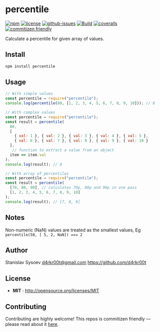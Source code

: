 # percentile

[![npm](https://img.shields.io/npm/v/percentile.svg)](https://www.npmjs.com/package/percentile)
[![license](https://img.shields.io/npm/l/percentile.svg)](http://opensource.org/licenses/MIT)
[![github-issues](https://img.shields.io/github/issues/d4rkr00t/percentile.svg)](https://github.com/d4rkr00t/percentile/issues)
[![Build](https://github.com/d4rkr00t/percentile/actions/workflows/build.yml/badge.svg)](https://github.com/d4rkr00t/percentile/actions/workflows/build.yml)
[![coveralls](https://img.shields.io/coveralls/d4rkr00t/percentile.svg)](https://coveralls.io/github/d4rkr00t/percentile)
[![commitizen friendly](https://img.shields.io/badge/commitizen-friendly-brightgreen.svg)](http://commitizen.github.io/cz-cli/)

Calculate a percentile for given array of values.

## Install

```sh
npm install percentile
```

## Usage

```js
// With simple values
const percentile = require("percentile");
console.log(percentile(80, [1, 2, 3, 4, 5, 6, 7, 8, 9, 10])); // 8

// With complex values
const percentile = require("percentile");
const result = percentile(
  80,
  [
    { val: 1 }, { val: 2 }, { val: 3 }, { val: 4 }, { val: 5 },
    { val: 6 }, { val: 7 }, { val: 8 }, { val: 9 }, { val: 10 }
  ],
   // function to extract a value from an object
  item => item.val
);
console.log(result); // 8

// With array of percentiles
const percentile = require("percentile");
const result = percentile(
  [70, 80, 90], // calculates 70p, 80p and 90p in one pass
  [1, 2, 3, 4, 5, 6, 7, 8, 9, 10]
);
console.log(result); // [7, 8, 9]

```
## Notes

Non-numeric (NaN) values are treated as the smallest values, Eg `percentile(50, [ 5, 2, NaN]) === 2`

## Author

Stanislav Sysoev d4rkr00t@gmail.com https://github.com/d4rkr00t

## License

- **MIT** : http://opensource.org/licenses/MIT

## Contributing

Contributing are highly welcome! This repos is commitizen friendly — please read about it [here](http://commitizen.github.io/cz-cli/).
